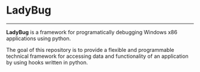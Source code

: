 # LadyBug

***

**LadyBug** is a framework for programatically debugging Windows x86 applications using python.
 
 The goal of this repository is to provide a flexible and programmable technical framework for accessing data and functionality of an application by using hooks written in python.
 
